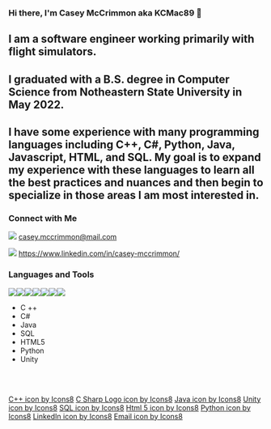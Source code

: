### Hi there, I'm Casey McCrimmon aka KCMac89 :wave:

## I am a software engineer working primarily with flight simulators.

## I graduated with a B.S. degree in Computer Science from Notheastern State University in May 2022.

## I have some experience with many programming languages including C++, C#, Python, Java, Javascript, HTML, and SQL. My goal is to expand my experience with these languages to learn all the best practices and nuances and then begin to specialize in those areas I am most interested in.

### Connect with Me

<img src="https://img.icons8.com/metro/26/000000/email.png"/> casey.mccrimmon@mail.com

<img src="https://img.icons8.com/metro/26/000000/linkedin.png"/> https://www.linkedin.com/in/casey-mccrimmon/

### Languages and Tools

<img src="https://img.icons8.com/ios-filled/50/000000/c-plus-plus-logo.png"/><img src="https://img.icons8.com/ios-filled/50/000000/c-sharp-logo.png"/><img src="https://img.icons8.com/color/48/000000/java-coffee-cup-logo.png"/><img src="https://img.icons8.com/ios-filled/50/000000/sql.png"/><img src="https://img.icons8.com/ios-filled/50/000000/unity.png"/><img src="https://img.icons8.com/ios-filled/50/000000/html-5.png"/><img src="https://img.icons8.com/ios-filled/50/000000/python.png"/>




- C ++
- C#
- Java
- SQL
- HTML5
- Python
- Unity 





<br />
<br />

<a href="https://icons8.com/icon/55199/c++">C++ icon by Icons8</a>
<a href="https://icons8.com/icon/55205/c-sharp-logo">C Sharp Logo icon by Icons8</a>
<a href="https://icons8.com/icon/13679/java">Java icon by Icons8</a>
<a href="https://icons8.com/icon/39848/unity">Unity icon by Icons8</a>
<a href="https://icons8.com/icon/10429/sql">SQL icon by Icons8</a>
<a href="https://icons8.com/icon/23028/html-5">Html 5 icon by Icons8</a>
<a href="https://icons8.com/icon/12592/python">Python icon by Icons8</a>
<a href="https://icons8.com/icon/446/linkedin">LinkedIn icon by Icons8</a>
<a href="https://icons8.com/icon/1668/email">Email icon by Icons8</a>
<!--
**KCMac89/KCMAc89** is a ✨ _special_ ✨ repository because its `README.md` (this file) appears on your GitHub profile.

Here are some ideas to get you started:

- 🔭 I’m currently working on ...
- 🌱 I’m currently learning ...
- 👯 I’m looking to collaborate on ...
- 🤔 I’m looking for help with ...
- 💬 Ask me about ...
- 📫 How to reach me: ...
- 😄 Pronouns: ...
- ⚡ Fun fact: ...
-->
